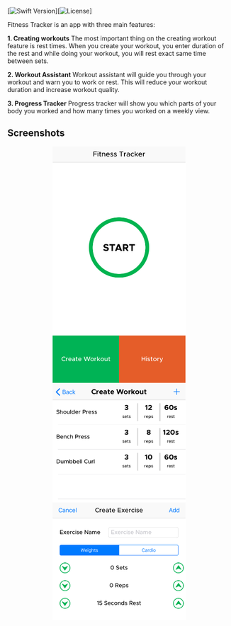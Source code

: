 [![Swift Version](https://img.shields.io/badge/Swift-4.1-F16D39.svg?style=flat)][![License](https://img.shields.io/dub/l/vibe-d.svg)]

Fitness Tracker is an app with three main features:

**1. Creating workouts**
The most important thing on the creating workout feature is rest times. When you create your workout, you enter duration of the rest and while doing your workout, you will rest exact same time between sets.

**2. Workout Assistant**
Workout assistant will guide you through your workout and warn you to work or rest. This will reduce your workout duration and increase workout quality.

**3. Progress Tracker**
Progress tracker will show you which parts of your body you worked and how many times you worked on a weekly view.


## Screenshots

<p align="center">
  <img src="/screenshots/ss1.png?raw=true" width="300"/>
  <img src="/screenshots/ss2v2.png?raw=true" width="300"/>
</p>
